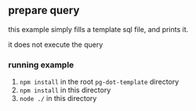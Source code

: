 ## prepare query

this example simply fills a template sql file, and prints it. 

it does not execute the query

### running example

1. `npm install` in the root `pg-dot-template` directory
2. `npm install` in this directory
3. `node ./` in this directory
